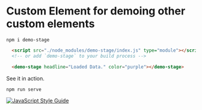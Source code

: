 # Custom Element for demoing other custom elements

`npm i demo-stage`

```html
  <script src="./node_modules/demo-stage/index.js" type="module"></script>
  <!-- or add `demo-stage` to your build process --> 
``` 
```html
  <demo-stage headline="Loaded Data." color="purple"></demo-stage>
``` 

See it in action. 

`npm run serve`


[![JavaScript Style Guide](https://cdn.rawgit.com/standard/standard/master/badge.svg)](https://github.com/standard/standard)
